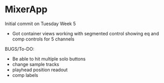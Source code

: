# MixerApp

Initial commit on Tuesday Week 5

- Got container views working with segmented control showing eq and comp controls for 5 channels

BUGS/To-DO:

- Be able to hit multiple solo buttons
- change sample tracks
- playhead position readout
- comp labels
